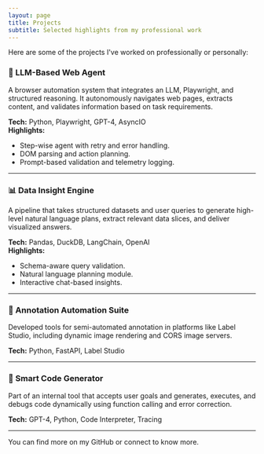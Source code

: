 ```yaml
---
layout: page
title: Projects
subtitle: Selected highlights from my professional work
---
```


Here are some of the projects I've worked on professionally or personally:

### 🧠 LLM-Based Web Agent

A browser automation system that integrates an LLM, Playwright, and structured reasoning. It autonomously navigates web pages, extracts content, and validates information based on task requirements.

**Tech:** Python, Playwright, GPT-4, AsyncIO  
**Highlights:**
- Step-wise agent with retry and error handling.
- DOM parsing and action planning.
- Prompt-based validation and telemetry logging.

---

### 📊 Data Insight Engine

A pipeline that takes structured datasets and user queries to generate high-level natural language plans, extract relevant data slices, and deliver visualized answers.

**Tech:** Pandas, DuckDB, LangChain, OpenAI  
**Highlights:**
- Schema-aware query validation.
- Natural language planning module.
- Interactive chat-based insights.

---

### 📸 Annotation Automation Suite

Developed tools for semi-automated annotation in platforms like Label Studio, including dynamic image rendering and CORS image servers.

**Tech:** Python, FastAPI, Label Studio

---

### 📁 Smart Code Generator

Part of an internal tool that accepts user goals and generates, executes, and debugs code dynamically using function calling and error correction.

**Tech:** GPT-4, Python, Code Interpreter, Tracing

---

You can find more on my GitHub or connect to know more.
